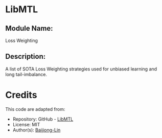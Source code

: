 # LibMTL

## Module Name: 
Loss Weighting

## Description:
A list of SOTA Loss Weighting strategies used for unbiased learning and long tail-imbalance.

# Credits
This code are adapted from:
- Repository: GitHub - [LibMTL](https://github.com/median-research-group/LibMTL)
- License: MIT
- Author(s): [Baijiong-Lin](https://github.com/Baijiong-Lin)
